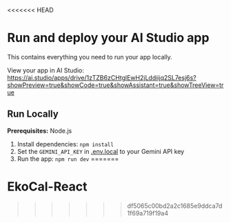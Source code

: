 <<<<<<< HEAD
# Run and deploy your AI Studio app

This contains everything you need to run your app locally.

View your app in AI Studio: https://ai.studio/apps/drive/1zTZB6zCHtglEwH2jLddiijq2SL7esj6s?showPreview=true&showCode=true&showAssistant=true&showTreeView=true

## Run Locally

**Prerequisites:**  Node.js


1. Install dependencies:
   `npm install`
2. Set the `GEMINI_API_KEY` in [.env.local](.env.local) to your Gemini API key
3. Run the app:
   `npm run dev`
=======
# EkoCal-React
>>>>>>> df5065c00bd2a2c1685e9ddca7d1f69a719f19a4
